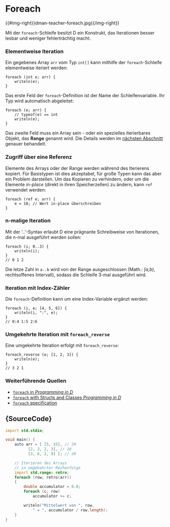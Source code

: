 # Foreach

{{#img-right}}dman-teacher-foreach.jpg{{/img-right}}

Mit der `foreach`-Schleife besitzt D ein Konstrukt, das
Iterationen besser lesbar und weniger fehlerträchtig macht.

### Elementweise Iteration

Ein gegebenes Array `arr` vom Typ `int[]` kann mithilfe der
`foreach`-Schleife elementweise iteriert werden:

    foreach (int e; arr) {
        writeln(e);
    }

Das erste Feld der `foreach`-Definition ist der Name der
Schleifenvariable. Ihr Typ wird automatisch abgeleitet:

    foreach (e; arr) {
        // typeof(e) == int
        writeln(e);
    }

Das zweite Feld muss ein Array sein - oder ein spezielles
iterierbares Objekt, das **Range** genannt wird. Die Details
werden im [nächsten Abschnitt](basics/ranges) genauer behandelt.

### Zugriff über eine Referenz

Elemente des Arrays oder der Range werden während des Iterierens
kopiert. Für Basistypen ist dies akzeptabel, für große Typen kann
das aber ein Problem darstellen. Um das Kopieren zu verhindern,
oder um die Elemente *in-place* (direkt in ihren Speicherzellen)
zu ändern, kann `ref` verwendet werden:

    foreach (ref e; arr) {
        e = 10; // Wert in-place überschreiben
    }

### n-malige Iteration

Mit der '..'-Syntax erlaubt D eine prägnante Schreibweise
von Iterationen, die n-mal ausgeführt werden sollen:

    foreach (i; 0..3) {
        writeln(i);
    }
    // 0 1 2

Die letze Zahl in `a..b` wird von der Range ausgeschlossen
(Math.: *[a,b)*, rechtsoffenes Intervall), sodass die Schleife
3-mal ausgeführt wird.

### Iteration mit Index-Zähler

Die `foreach`-Definition kann um eine Index-Variable ergänzt
werden:

    foreach (i, e; [4, 5, 6]) {
        writeln(i, ":", e);
    }
    // 0:4 1:5 2:6

### Umgekehrte Iteration mit `foreach_reverse`

Eine umgekehrte Iteration erfolgt mit
`foreach_reverse`:

    foreach_reverse (e; [1, 2, 3]) {
        writeln(e);
    }
    // 3 2 1

### Weiterführende Quellen

- [`foreach` in _Programming in D_](http://ddili.org/ders/d.en/foreach.html)
- [`foreach` with Structs and Classes  _Programming in D_](http://ddili.org/ders/d.en/foreach_opapply.html)
- [`foreach` specification](https://dlang.org/spec/statement.html#ForeachStatement)

## {SourceCode}

```d
import std.stdio;

void main() {
    auto arr = [ [5, 15], // 20
          [2, 3, 2, 3], // 10
          [3, 6, 2, 9] ]; // 20

    // Iterieren des Arrays
    // in umgekehrter Reihenfolge
    import std.range: retro;
    foreach (row; retro(arr))
    {
        double accumulator = 0.0;
        foreach (c; row)
            accumulator += c;

        writeln("Mittelwert von ", row,
            " = ", accumulator / row.length);
    }
}
```
